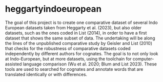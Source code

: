 # heggartyindoeuropean
The goal of this project is to create one comparative dataset of several Indo European datasets taken from Heggarty et al. (2023), but also older datasets, such as the ones coded in List (2014), in order to have a
 first dataset that shows the same subset of data. The undertaking will be along the lines of the unpublished comparative study by Geisler and List (2010) that checks for the robustness of comparative datasets coded independently by different authors for cognates. The goal is to not only
 look at Indo-European, but at more datasets, using the toolchain for computer-assisted language comparison (Wu et al. 2020; Blum and List 2023). These tools are used to searched for cognates and annotate words that are translated identically or with differences.

